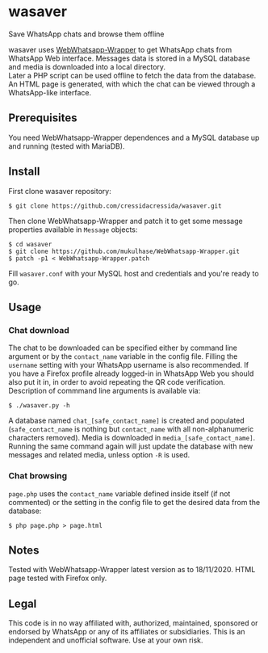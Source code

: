 # wasaver
Save WhatsApp chats and browse them offline

wasaver uses [WebWhatsapp-Wrapper](https://github.com/mukulhase/WebWhatsapp-Wrapper) to get WhatsApp chats from WhatsApp Web interface. Messages data is stored in a MySQL database and media is downloaded into a local directory.  
Later a PHP script can be used offline to fetch the data from the database. An HTML page is generated, with which the chat can be viewed through a WhatsApp-like interface.

## Prerequisites
You need WebWhatsapp-Wrapper dependences and a MySQL database up and running (tested with MariaDB).

## Install
First clone wasaver repository:
```
$ git clone https://github.com/cressidacressida/wasaver.git
```
Then clone WebWhatsapp-Wrapper and patch it to get some message properties available in `Message` objects:
```
$ cd wasaver
$ git clone https://github.com/mukulhase/WebWhatsapp-Wrapper.git
$ patch -p1 < WebWhatsapp-Wrapper.patch
```
Fill `wasaver.conf` with your MySQL host and credentials and you're ready to go.

## Usage
### Chat download
The chat to be downloaded can be specified either by command line argument or by the `contact_name` variable in the config file. Filling the `username` setting with your WhatsApp username is also recommended. If you have a Firefox profile already logged-in in WhatsApp Web you should also put it in, in order to avoid repeating the QR code verification.   
Description of commmand line arguments is available via:
```
$ ./wasaver.py -h
```

A database named `chat_[safe_contact_name]` is created and populated (`safe_contact_name` is nothing but `contact_name` with all non-alphanumeric characters removed). Media is downloaded in `media_[safe_contact_name]`.   
Running the same command again will just update the database with new messages and related media, unless option `-R` is used.

### Chat browsing
`page.php` uses the `contact_name` variable defined inside itself (if not commented) or the setting in the config file to get the desired data from the database:
```
$ php page.php > page.html
```
## Notes
Tested with WebWhatsapp-Wrapper latest version as to 18/11/2020. HTML page tested with Firefox only.

## Legal
This code is in no way affiliated with, authorized, maintained, sponsored or endorsed by WhatsApp or any of its affiliates or subsidiaries. This is an independent and unofficial software. Use at your own risk.

